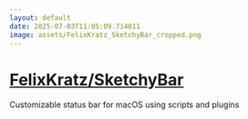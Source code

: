 ```yaml
---
layout: default
date: 2025-07-03T11:05:09.714011
image: assets/FelixKratz_SketchyBar_cropped.png
---
```


# [FelixKratz/SketchyBar](https://github.com/FelixKratz/SketchyBar)

Customizable status bar for macOS using scripts and plugins
